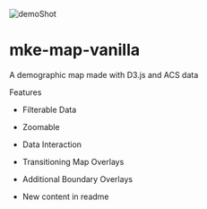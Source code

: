 ![demoShot](https://user-images.githubusercontent.com/18636420/115453635-79eba080-a1e5-11eb-9615-a98004023119.png)
# mke-map-vanilla
A demographic map made with D3.js and ACS data

Features
- Filterable Data
- Zoomable
- Data Interaction
- Transitioning Map Overlays
- Additional Boundary Overlays


- New content in readme